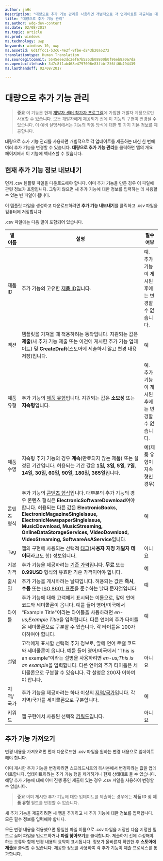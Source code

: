 ```yaml
---
author: jnHs
Description: "대량으로 추가 기능 관리를 사용하면 개별적으로 각 업데이트를 제출하는 대신 한 번에 여러 추가 기능을 변경할 수 있습니다."
title: "대량으로 추가 기능 관리"
ms.author: wdg-dev-content
ms.date: 02/08/2017
ms.topic: article
ms.prod: windows
ms.technology: uwp
keywords: windows 10, uwp
ms.assetid: 6d1ffcc1-b3c6-4e2f-8fbe-d243b20a6272
translationtype: Human Translation
ms.sourcegitcommit: 5645eee3dc2ef67b5263b08800b0f96eb8a0a7da
ms.openlocfilehash: 3d7c8f1ab468e4797096e83fbbf256f46b494439
ms.lasthandoff: 02/08/2017

---
```


# <a name="manage-add-ons-in-bulk"></a>대량으로 추가 기능 관리

> **중요** 이 기능은 현재 [개발자 센터 참가자 프로그램](dev-center-insider-program.md)에 가입한 개발자 계정으로만 사용할 수 있습니다. 모든 개발자에게 제공되기 전에 이 기능의 구현이 변경될 수 있습니다. 이 예비 설명서에서는 기능의 작동 방식에 대한 몇 가지 기본 정보를 제공합니다.

대량으로 추가 기능 관리를 사용하면 개별적으로 각 업데이트를 제출하는 대신 한 번에 여러 추가 기능을 변경할 수 있습니다. **대량으로 추가 기능 관리**를 클릭하면 앱의 개요 페이지에서 이 기능에 액세스할 수 있습니다.

## <a name="export-current-add-on-info"></a>현재 추가 기능 정보 내보내기

먼저 .csv 템플릿 파일을 다운로드해야 합니다. 이미 추가 기능을 만든 경우 이 파일에 관련 정보가 포함됩니다. 그렇지 않으면 새 추가 기능에 대한 정보를 입력하는 데 사용할 수 있는 빈 파일이 됩니다.

이 템플릿 파일을 생성하고 다운로드하려면 **추가 기능 내보내기**를 클릭하고 .csv 파일을 컴퓨터에 저장합니다.

.csv 파일에는 다음 열이 포함되어 있습니다. 

| 열 이름               | 설명                            | 필수 여부      |
|---------------------------|----------------------------------|----------------------|
| 제품 ID    |  추가 기능의 고유한 [제품 ID](set-your-add-on-product-id.md#product-id)입니다.  | 예. 추가 기능이 게시된 후에는 변경할 수 없습니다. |
| 액션 |템플릿을 가져올 때 적용하려는 동작입니다. 지원되는 값은 **제출**(새 추가 기능 제출 또는 이전에 게시한 추가 기능 업데이트) 및 **CreateDraft**(스토어에 제출하지 않고 변경 내용 저장)입니다. |     예 |
| 제품 유형    | 추가 기능의 [제품 유형](set-your-add-on-product-id.md#product-type)입니다. 지원되는 값은 **소모성** 또는 **지속형**입니다. |    예. 추가 기능이 게시된 후에는 변경할 수 없습니다. |
| 제품 수명    | 지속형 추가 기능의 경우 **계속**(만료되지 않는 제품) 또는 설정된 기간입니다. 허용되는 기간 값은 **1일, 3일, 5일, 7일, 14일, 30일, 60일, 90일, 180일, 365일**입니다.    | 예(제품 유형이 지속형인 경우) |
| 콘텐츠 형식    | 추가 기능의 [콘텐츠 형식](enter-add-on-properties.md#content-type)입니다. 대부분의 추가 기능의 경우 콘텐츠 형식은 **ElectronicSoftwareDownload**여야 합니다. 허용되는 다른 값은 **ElectronicBooks, ElectronicMagazineSingleIssue, ElectronicNewspaperSingleIssue, MusicDownload, MusicStreaming, OnlineDataStorageServices, VideoDownload, VideoStreaming, SoftwareAsAService**입니다. |    예 |
| Tag    | 앱의 구현에 사용되는 선택적 [태그](enter-add-on-properties.md#custom-developer-data)(**사용자 지정 개발자 데이터**라고도 함) 정보입니다. | 아니요 |
| 기본 가격    | 추가 기능을 제공하려는 [기준 가격](set-add-on-pricing-and-availability.md#base-price)입니다. **무료** 또는 **0.99USD** 형식의 유효한 기준 가격이어야 합니다. |    예 |
| 출시일    | 추가 기능을 게시하려는 날짜입니다. 허용되는 값은 **즉시**, **수동** 또는 [ISO 8601 표준](http://go.microsoft.com/fwlink/p/?LinkId=817237)을 준수하는 날짜 문자열입니다. | 예 |
| 타이틀    | 추가 기능에 대해 고객에게 표시되는 이름으로, 앞에 언어 코드와 세미콜론이 옵니다. 예를 들어 영어/미국에서 "Example Title"이라는 타이틀을 사용하려면 *en-us;Example Title*을 입력합니다. 다른 언어의 추가 타이틀은 세미콜론으로 구분할 수 있습니다. 각 타이틀은 100자 이하여야 합니다.     | 예 |
|설명    | 고객에게 표시할 선택적 추가 정보로, 앞에 언어 로캘 코드와 세미콜론이 옵니다. 예를 들어 영어/미국에서 "This is an example"이라는 설명을 사용하려면 *en-us;This is an example*을 입력합니다. 다른 언어의 추가 타이틀은 세미콜론으로 구분할 수 있습니다. 각 설명은 200자 이하여야 합니다.    | 아니요 |
| 지역/국가 |    추가 기능을 제공하려는 하나 이상의 [지역/국가](define-pricing-and-market-selection.md#windows-store-consumer-markets)입니다. 각 지역/국가를 세미콜론으로 구분합니다. |    예 |
|키워드 |    앱 구현에서 사용된 선택적 [키워드](enter-add-on-properties.md#keywords)입니다. | 아니요 |

## <a name="import-add-ons"></a>추가 기능 가져오기

변경 내용을 가져오려면 먼저 다운로드한 .csv 파일을 원하는 변경 내용으로 업데이트해야 합니다.

이미 게시한 추가 기능을 변경하려면 스프레드시트의 복사본에서 변경하려는 값을 업데이트합니다. 업데이트하려는 추가 기능 행을 제거하거나 현재 상태대로 둘 수 있습니다. 해당 추가 기능에 대해 이미 진행 중인 제출이 있는 경우 .csv 파일을 사용하여 변경할 수 없습니다.

> **중요** 이미 게시한 추가 기능에 대한 업데이트를 제출하는 경우에는 **제품 ID** 및 **제품 유형** 필드를 변경할 수 없습니다.

새 추가 기능을 제출하려면 새 행을 추가하고 새 추가 기능에 대한 정보를 입력합니다. 모든 필수 정보를 입력해야 합니다. 

모든 변경 내용을 적용했으면 동일한 파일 이름으로 .csv 파일을 저장한 다음 지정한 필드로 끌어 파일을 업로드하거나 **파일 찾아보기**를 클릭합니다. 제출하기 전에 수정해야 하는 오류와 함께 변경 내용의 요약이 표시됩니다. 정보가 올바른지 확인한 후 **스토어에 제출**을 클릭할 수 있습니다. 제공한 정보를 사용하여 각 추가 기능이 제출 프로세스를 통과합니다.


